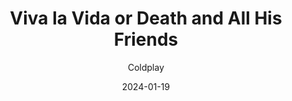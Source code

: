 ---
title: Viva la Vida or Death and All His Friends
subtitle: Coldplay
year: 2008
type: music
link: https://open.spotify.com/album/1CEODgTmTwLyabvwd7HBty?si=WwMXMch6TnmpM7cxn59YeQ
date: 2024-01-19
image: ./images/viva-la-vida.jpg
---